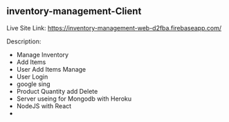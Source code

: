 ## inventory-management-Client ##

Live Site Link: https://inventory-management-web-d2fba.firebaseapp.com/

Description:

- Manage Inventory
- Add Items
- User Add Items Manage
- User Login
- google sing
- Product Quantity add Delete
- Server useing for Mongodb with Heroku
- NodeJS with React
- 